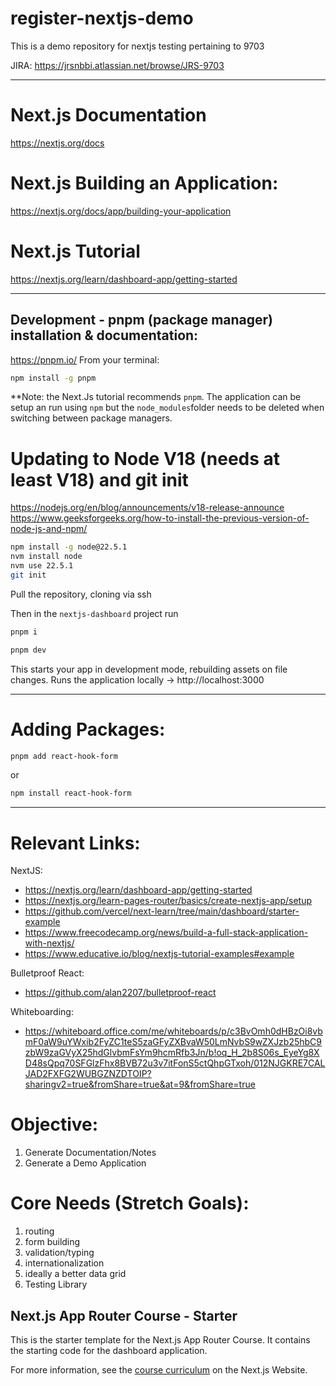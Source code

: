 
# register-nextjs-demo
This is a demo repository for nextjs testing pertaining to 9703

JIRA: https://jrsnbbi.atlassian.net/browse/JRS-9703

---

# Next.js Documentation
https://nextjs.org/docs
# Next.js Building an Application:
https://nextjs.org/docs/app/building-your-application
# Next.js Tutorial
https://nextjs.org/learn/dashboard-app/getting-started

---

## Development - pnpm (package manager) installation & documentation:
https://pnpm.io/
From your terminal:

```sh
npm install -g pnpm
```

**Note: the Next.Js tutorial recommends `pnpm`. The application can be setup an run using `npm` but the `node_modules`folder needs to be deleted when switching between package managers.

# Updating to Node V18 (needs at least V18) and git init
https://nodejs.org/en/blog/announcements/v18-release-announce
https://www.geeksforgeeks.org/how-to-install-the-previous-version-of-node-js-and-npm/

```sh
npm install -g node@22.5.1
nvm install node
nvm use 22.5.1
git init
```

Pull the repository, cloning via ssh

Then in the `nextjs-dashboard` project run

```sh
pnpm i
```

```sh
pnpm dev
```

This starts your app in development mode, rebuilding assets on file changes.
Runs the application locally ->  http://localhost:3000

---

# Adding Packages:

```sh
pnpm add react-hook-form
```

or

```sh
npm install react-hook-form 
```

---

# Relevant Links:
NextJS:
 - https://nextjs.org/learn/dashboard-app/getting-started
 - https://nextjs.org/learn-pages-router/basics/create-nextjs-app/setup
 - https://github.com/vercel/next-learn/tree/main/dashboard/starter-example
 - https://www.freecodecamp.org/news/build-a-full-stack-application-with-nextjs/
 - https://www.educative.io/blog/nextjs-tutorial-examples#example

Bulletproof React:
 - https://github.com/alan2207/bulletproof-react

Whiteboarding:
 - https://whiteboard.office.com/me/whiteboards/p/c3BvOmh0dHBzOi8vbmF0aW9uYWxib2FyZC1teS5zaGFyZXBvaW50LmNvbS9wZXJzb25hbC9zbW9zaGVyX25hdGlvbmFsYm9hcmRfb3Jn/b!oq_H_2b8S06s_EyeYg8XD48sQpq70SFGlzFhx8BVB72u3v7itFonS5ctQhpGTxoh/012NJGKRE7CALJAD2FXFG2WUBGZNZDTOIP?sharingv2=true&fromShare=true&at=9&fromShare=true

# Objective:
1) Generate Documentation/Notes
2) Generate a Demo Application

# Core Needs (Stretch Goals):
1) routing
2) form building
3) validation/typing
4) internationalization
5) ideally a better data grid
6) Testing Library


## Next.js App Router Course - Starter

This is the starter template for the Next.js App Router Course. It contains the starting code for the dashboard application.

For more information, see the [course curriculum](https://nextjs.org/learn) on the Next.js Website.
